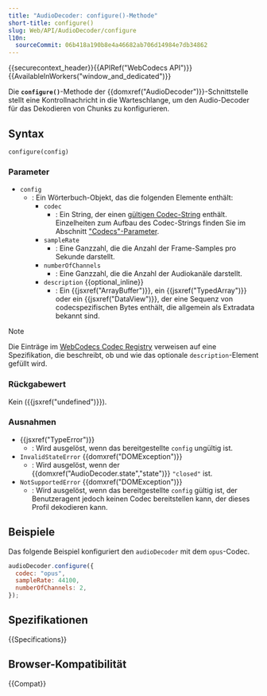 ```yaml
---
title: "AudioDecoder: configure()-Methode"
short-title: configure()
slug: Web/API/AudioDecoder/configure
l10n:
  sourceCommit: 06b418a190b8e4a46682ab706d14984e7db34862
---
```


{{securecontext_header}}{{APIRef("WebCodecs API")}}{{AvailableInWorkers("window_and_dedicated")}}

Die **`configure()`**-Methode der {{domxref("AudioDecoder")}}-Schnittstelle stellt eine Kontrollnachricht in die Warteschlange, um den Audio-Decoder für das Dekodieren von Chunks zu konfigurieren.

## Syntax

```js-nolint
configure(config)
```

### Parameter

- `config`
  - : Ein Wörterbuch-Objekt, das die folgenden Elemente enthält:
    - `codec`
      - : Ein String, der einen [gültigen Codec-String](https://www.w3.org/TR/webcodecs-codec-registry/#audio-codec-registry) enthält. Einzelheiten zum Aufbau des Codec-Strings finden Sie im Abschnitt ["Codecs"-Parameter](/de/docs/Web/Media/Formats/codecs_parameter#codec_options_by_container).
    - `sampleRate`
      - : Eine Ganzzahl, die die Anzahl der Frame-Samples pro Sekunde darstellt.
    - `numberOfChannels`
      - : Eine Ganzzahl, die die Anzahl der Audiokanäle darstellt.
    - `description` {{optional_inline}}
      - : Ein {{jsxref("ArrayBuffer")}}, ein {{jsxref("TypedArray")}} oder ein {{jsxref("DataView")}}, der eine Sequenz von codecspezifischen Bytes enthält, die allgemein als Extradata bekannt sind.

> [!NOTE]
> Die Einträge im [WebCodecs Codec Registry](https://www.w3.org/TR/webcodecs-codec-registry/#audio-codec-registry) verweisen auf eine Spezifikation, die beschreibt, ob und wie das optionale `description`-Element gefüllt wird.

### Rückgabewert

Kein ({{jsxref("undefined")}}).

### Ausnahmen

- {{jsxref("TypeError")}}
  - : Wird ausgelöst, wenn das bereitgestellte `config` ungültig ist.
- `InvalidStateError` {{domxref("DOMException")}}
  - : Wird ausgelöst, wenn der {{domxref("AudioDecoder.state","state")}} `"closed"` ist.
- `NotSupportedError` {{domxref("DOMException")}}
  - : Wird ausgelöst, wenn das bereitgestellte `config` gültig ist, der Benutzeragent jedoch keinen Codec bereitstellen kann, der dieses Profil dekodieren kann.

## Beispiele

Das folgende Beispiel konfiguriert den `audioDecoder` mit dem `opus`-Codec.

```js
audioDecoder.configure({
  codec: "opus",
  sampleRate: 44100,
  numberOfChannels: 2,
});
```

## Spezifikationen

{{Specifications}}

## Browser-Kompatibilität

{{Compat}}
